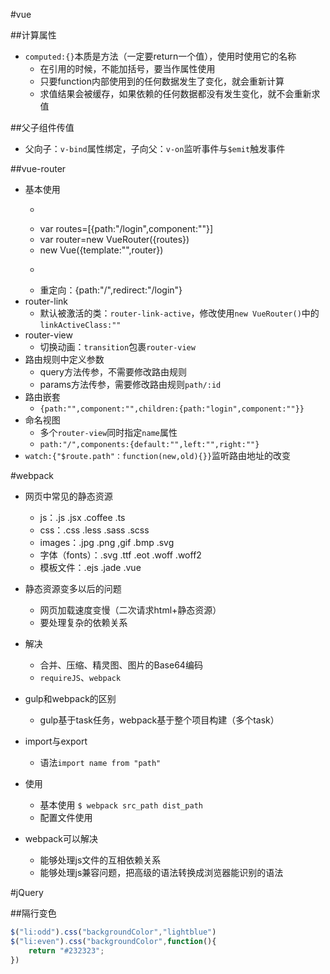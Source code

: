 #vue

##计算属性
- `computed:{}`本质是方法（一定要return一个值），使用时使用它的名称
    + 在引用的时候，不能加括号，要当作属性使用
    + 只要function内部使用到的任何数据发生了变化，就会重新计算
    + 求值结果会被缓存，如果依赖的任何数据都没有发生变化，就不会重新求值

##父子组件传值
- 父向子：`v-bind`属性绑定，子向父：`v-on`监听事件与`$emit`触发事件  

##vue-router
- 基本使用
    + ```js
    + var routes=[{path:"/login",component:""}]
    + var router=new VueRouter({routes})
    + new Vue({template:"",router})
    + ```
    + 重定向：{path:"/",redirect:"/login"}
- router-link
    - 默认被激活的类：`router-link-active`，修改使用`new VueRouter()`中的`linkActiveClass:""`
- router-view
    - 切换动画：`transition`包裹`router-view`
- 路由规则中定义参数
    - query方法传参，不需要修改路由规则  
    - params方法传参，需要修改路由规则`path/:id`
- 路由嵌套
    - `{path:"",component:"",children:{path:"login",component:""}}`
- 命名视图
    + 多个`router-view`同时指定`name`属性
    + `path:"/",components:{default:"",left:"",right:""}`
- `watch:{"$route.path"：function(new,old){}}`监听路由地址的改变

 
#webpack
- 网页中常见的静态资源
    + js：.js .jsx .coffee .ts
    + css：.css .less .sass .scss
    + images：.jpg .png ,gif .bmp .svg
    + 字体（fonts）：.svg .ttf .eot .woff .woff2
    + 模板文件：.ejs .jade .vue
- 静态资源变多以后的问题
    + 网页加载速度变慢（二次请求html+静态资源）
    + 要处理复杂的依赖关系
- 解决
    + 合并、压缩、精灵图、图片的Base64编码
    + `requireJS`、`webpack`
- gulp和webpack的区别
    + gulp基于task任务，webpack基于整个项目构建（多个task）
- import与export
    + 语法`import name from "path"`
- 使用
    + 基本使用 `$ webpack src_path dist_path`
    + 配置文件使用 
    
- webpack可以解决
    + 能够处理js文件的互相依赖关系
    + 能够处理js兼容问题，把高级的语法转换成浏览器能识别的语法

#jQuery

##隔行变色
```js
$("li:odd").css("backgroundColor","lightblue")
$("li:even").css("backgroundColor",function(){
    return "#232323";
})  
```
